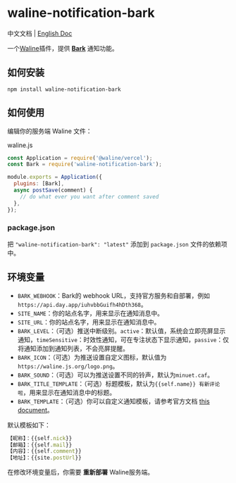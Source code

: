 # waline-notification-bark

中文文档 | [English Doc](./README.md)

一个[Waline](https://waline.js.org/)插件，提供 [**Bark**](https://bark.day.app/) 通知功能。

## 如何安装
```shell
npm install waline-notification-bark
```

## 如何使用
编辑你的服务端 Waline 文件：

waline.js
```js
const Application = require('@waline/vercel');
const Bark = require('waline-notification-bark');

module.exports = Application({
  plugins: [Bark],
  async postSave(comment) {
    // do what ever you want after comment saved
  },
});
```

### package.json
把 `"waline-notification-bark": "latest"` 添加到 `package.json` 文件的依赖项中。


## 环境变量
- `BARK_WEBHOOK`：Bark的 webhook URL，支持官方服务和自部署，例如 `https://api.day.app/iuhvbbGuifh4hDth368`。
- `SITE_NAME`：你的站点名字，用来显示在通知消息中。
- `SITE_URL`：你的站点名字，用来显示在通知消息中。
- `BARK_LEVEL`：（可选）推送中断级别。`active`：默认值，系统会立即亮屏显示通知，`timeSensitive`：时效性通知，可在专注状态下显示通知，`passive`：仅将通知添加到通知列表，不会亮屏提醒。
- `BARK_ICON`：（可选）为推送设置自定义图标，默认值为`https://waline.js.org/logo.png`。
- `BARK_SOUND`：（可选）可以为推送设置不同的铃声，默认为`minuet.caf`。
- `BARK_TITLE_TEMPLATE`：（可选）标题模板，默认为`{{self.name}} 有新评论啦`，用来显示在通知消息中的标题。
- `BARK_TEMPLATE`：（可选）你可以自定义通知模板，请参考官方文档 [this document](https://waline.js.org/guide/features/notification.html#%E9%80%9A%E7%9F%A5%E6%A8%A1%E6%9D%BF)。

默认模板如下：
```js
【昵称】：{{self.nick}}
【邮箱】：{{self.mail}}
【内容】：{{self.comment}}
【地址】：{{site.postUrl}}
```

在修改环境变量后，你需要 **重新部署** Waline服务端。